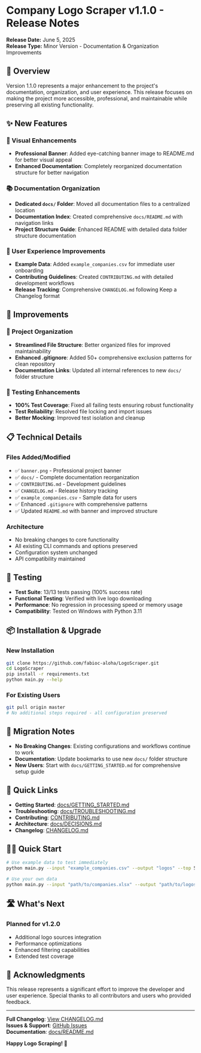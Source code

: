 # Company Logo Scraper v1.1.0 - Release Notes

**Release Date:** June 5, 2025  
**Release Type:** Minor Version - Documentation & Organization Improvements

## 🎉 Overview

Version 1.1.0 represents a major enhancement to the project's documentation, organization, and user experience. This release focuses on making the project more accessible, professional, and maintainable while preserving all existing functionality.

## ✨ New Features

### 🎨 Visual Enhancements
- **Professional Banner**: Added eye-catching banner image to README.md for better visual appeal
- **Enhanced Documentation**: Completely reorganized documentation structure for better navigation

### 📚 Documentation Organization
- **Dedicated `docs/` Folder**: Moved all documentation files to a centralized location
- **Documentation Index**: Created comprehensive `docs/README.md` with navigation links
- **Project Structure Guide**: Enhanced README with detailed data folder structure documentation

### 🚀 User Experience Improvements
- **Example Data**: Added `example_companies.csv` for immediate user onboarding
- **Contributing Guidelines**: Created `CONTRIBUTING.md` with detailed development workflows
- **Release Tracking**: Comprehensive `CHANGELOG.md` following Keep a Changelog format

## 🔧 Improvements

### 📁 Project Organization
- **Streamlined File Structure**: Better organized files for improved maintainability
- **Enhanced .gitignore**: Added 50+ comprehensive exclusion patterns for clean repository
- **Documentation Links**: Updated all internal references to new `docs/` folder structure

### 🧪 Testing Enhancements
- **100% Test Coverage**: Fixed all failing tests ensuring robust functionality
- **Test Reliability**: Resolved file locking and import issues
- **Better Mocking**: Improved test isolation and cleanup

## 📋 Technical Details

### Files Added/Modified
- ✅ `banner.png` - Professional project banner
- ✅ `docs/` - Complete documentation reorganization
- ✅ `CONTRIBUTING.md` - Development guidelines
- ✅ `CHANGELOG.md` - Release history tracking
- ✅ `example_companies.csv` - Sample data for users
- ✅ Enhanced `.gitignore` with comprehensive patterns
- ✅ Updated `README.md` with banner and improved structure

### Architecture
- No breaking changes to core functionality
- All existing CLI commands and options preserved
- Configuration system unchanged
- API compatibility maintained

## 🧪 Testing

- **Test Suite**: 13/13 tests passing (100% success rate)
- **Functional Testing**: Verified with live logo downloading
- **Performance**: No regression in processing speed or memory usage
- **Compatibility**: Tested on Windows with Python 3.11

## 📦 Installation & Upgrade

### New Installation
```bash
git clone https://github.com/fabioc-aloha/LogoScraper.git
cd LogoScraper
pip install -r requirements.txt
python main.py --help
```

### For Existing Users
```bash
git pull origin master
# No additional steps required - all configuration preserved
```

## 🎯 Migration Notes

- **No Breaking Changes**: Existing configurations and workflows continue to work
- **Documentation**: Update bookmarks to use new `docs/` folder structure
- **New Users**: Start with `docs/GETTING_STARTED.md` for comprehensive setup guide

## 🔗 Quick Links

- **Getting Started**: [docs/GETTING_STARTED.md](docs/GETTING_STARTED.md)
- **Troubleshooting**: [docs/TROUBLESHOOTING.md](docs/TROUBLESHOOTING.md)
- **Contributing**: [CONTRIBUTING.md](CONTRIBUTING.md)
- **Architecture**: [docs/DECISIONS.md](docs/DECISIONS.md)
- **Changelog**: [CHANGELOG.md](CHANGELOG.md)

## 🏃‍♂️ Quick Start

```bash
# Use example data to test immediately
python main.py --input "example_companies.csv" --output "logos" --top 5

# Use your own data
python main.py --input "path/to/companies.xlsx" --output "path/to/logos"
```

## 🛣️ What's Next

### Planned for v1.2.0
- Additional logo sources integration
- Performance optimizations
- Enhanced filtering capabilities
- Extended test coverage

## 🙏 Acknowledgments

This release represents a significant effort to improve the developer and user experience. Special thanks to all contributors and users who provided feedback.

---

**Full Changelog**: [View CHANGELOG.md](CHANGELOG.md)  
**Issues & Support**: [GitHub Issues](https://github.com/fabioc-aloha/LogoScraper/issues)  
**Documentation**: [docs/README.md](docs/README.md)

**Happy Logo Scraping! 🎨**
